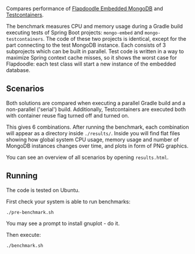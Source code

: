 Compares performance of [Flapdoodle Embedded MongoDB](https://github.com/flapdoodle-oss/de.flapdoodle.embed.mongo/) and [Testcontainers](https://www.testcontainers.org/modules/databases/mongodb/).

The benchmark measures CPU and memory usage during a Gradle build executing tests of Spring Boot projects: `mongo-embed` and `mongo-testcontainers`. The code of these two projects is identical, except for the part connecting to the test MongoDB instance. Each consists of 3 subprojects which can be built in parallel. Test code is written in a way to maximize Spring context cache misses, so it shows the worst case for Flapdoodle: each test class will start a new instance of the embedded database.

## Scenarios

Both solutions are compared when executing a parallel Gradle build and a non-parallel ('serial') build. Additionally, Testcontainers are executed both with container reuse flag turned off and turned on.

This gives 6 combinations. After running the benchmark, each combination will appear as a directory inside `./results/`. Inside you will find flat files showing how global system CPU usage, memory usage and number of MongoDB instances changes over time, and plots in form of PNG graphics.

You can see an overview of all scenarios by opening `results.html`.

## Running

The code is tested on Ubuntu.

First check your system is able to run benchmarks:
```
./pre-benchmark.sh
```

You may see a prompt to install gnuplot - do it.

Then execute:
```
./benchmark.sh
```
